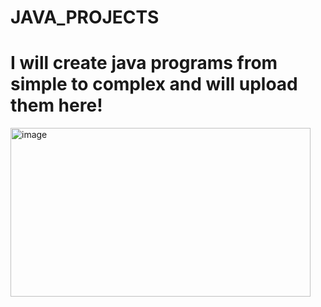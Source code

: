 # JAVA_PROJECTS
# I will create java programs from simple to complex and will upload them here!

<img width="480" height="270" alt="image" src="https://github.com/user-attachments/assets/c6571297-ae5e-49da-aa86-82dd7c0ae20e" />
